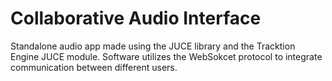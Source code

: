 #   Collaborative Audio Interface

Standalone audio app made using the JUCE library and the Tracktion Engine JUCE module. Software utilizes the WebSokcet protocol to integrate communication between different users.
